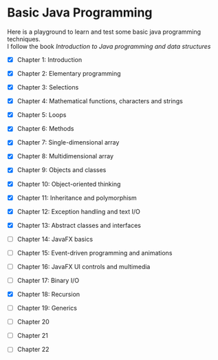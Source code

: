 # Basic Java Programming
Here is a playground to learn and test some basic java programming techniques.  
I follow the book *Introduction to Java programming and data structures*

- [x] Chapter 1: Introduction   
- [x] Chapter 2: Elementary programming   
- [x] Chapter 3: Selections   
- [x] Chapter 4: Mathematical functions, characters and strings  
- [x] Chapter 5: Loops  
- [x] Chapter 6: Methods  
- [x] Chapter 7: Single-dimensional array  
- [x] Chapter 8: Multidimensional array
- [x] Chapter 9: Objects and classes
- [x] Chapter 10: Object-oriented thinking 
- [x] Chapter 11: Inheritance and polymorphism  
- [x] Chapter 12: Exception handling and text I/O  
- [x] Chapter 13: Abstract classes and interfaces  
- [ ] Chapter 14: JavaFX basics  
- [ ] Chapter 15: Event-driven programming and animations  
- [ ] Chapter 16: JavaFX UI controls and multimedia  
- [ ] Chapter 17: Binary I/O  
- [x] Chapter 18: Recursion    
- [ ] Chapter 19: Generics  
- [ ] Chapter 20  
- [ ] Chapter 21  
- [ ] Chapter 22



